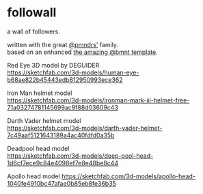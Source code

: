 # followall

a wall of followers.  

written with the great [@pmndrs'](https://github.com/pmndrs) family.   
based on an enhanced [the amazing @bmnt template](https://github.com/basementstudio/next-typescript).


Red Eye 3D model by DEGUIDER   
https://sketchfab.com/3d-models/human-eye-b68ae822b45443edb812950993ece362

Iron Man helmet model   
https://sketchfab.com/3d-models/ironman-mark-iii-helmet-free-71a03274781145699ac9f88d03609c43

Darth Vader helmet model   
https://sketchfab.com/3d-models/darth-vader-helmet-7c49aaf5121643189a4ac40fdfd0a35b   

Deadpool head model   
https://sketchfab.com/3d-models/deep-pool-head-1d6cf7ece9c84e4098ef7e8e48be8c44


Apollo head model
https://sketchfab.com/3d-models/apollo-head-1040fe4910bc47afae0b85eb8fe36b35